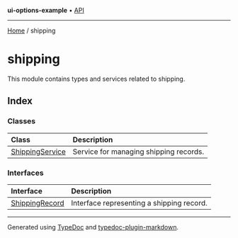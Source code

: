**ui-options-example** • [API](../README.md)

***

[Home](../README.md) / shipping

# shipping

This module contains types and services related to shipping.

## Index

### Classes

| Class | Description |
| :------ | :------ |
| [ShippingService](classes/ShippingService.md) | Service for managing shipping records. |

### Interfaces

| Interface | Description |
| :------ | :------ |
| [ShippingRecord](interfaces/ShippingRecord.md) | Interface representing a shipping record. |

***

Generated using [TypeDoc](https://typedoc.org) and [typedoc-plugin-markdown](https://typedoc-plugin-markdown.org).
